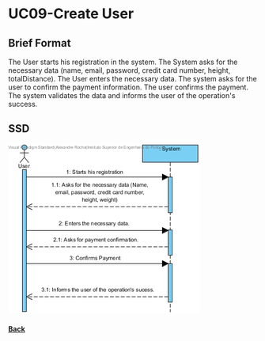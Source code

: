 ﻿# UC09-Create User

## Brief Format

The User starts his registration in the system.
The System asks for the necessary data (name, email, password, credit card number, height, totalDistance).
The User enters the necessary data. The system asks for the user to confirm the payment information.
The user confirms the payment.
The system validates the data and informs the user of the operation's success.

## SSD
![UC09-Create User-SSD.jpg](UC09-SSD.jpg)

#### [Back](../UseCases.md)